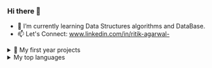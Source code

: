 ### Hi there 👋

- 🌱 I’m currently learning Data Structures algorithms and DataBase.
- 📫 Let's Connect: www.linkedin.com/in/ritik-agarwal-


<details>
<summary> 🔭 My first year projects </summary>
      
     1. Budget Manager (Using C++ and OOP)
     2. Spotify Clone (Using HTML and CSS)
     3. Blog Page (Using HTML and CSS)
</details>

<details>
<summary>My top languages</summary>


| Rank | Languages |
|-----:|-----------|
|     1| Java      |
|     2| C++       |
|     3| HTML      |
|     4| CSS       |
|     5| SQL       |
|     6| C         |
|     7| Python    |

</details>

